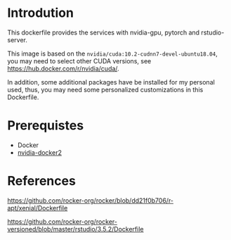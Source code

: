 # Introdution
This dockerfile provides the services with nvidia-gpu, pytorch and rstudio-server.

This image is based on the `nvidia/cuda:10.2-cudnn7-devel-ubuntu18.04`, you may need to select other CUDA versions, see https://hub.docker.com/r/nvidia/cuda/.


In addition, some additional packages have be installed for my personal used, thus, you may need some personalized customizations in this Dockerfile.


# Prerequistes
- Docker
- [nvidia-docker2](https://github.com/NVIDIA/nvidia-docker)



# References

https://github.com/rocker-org/rocker/blob/dd21f0b706/r-apt/xenial/Dockerfile

https://github.com/rocker-org/rocker-versioned/blob/master/rstudio/3.5.2/Dockerfile

